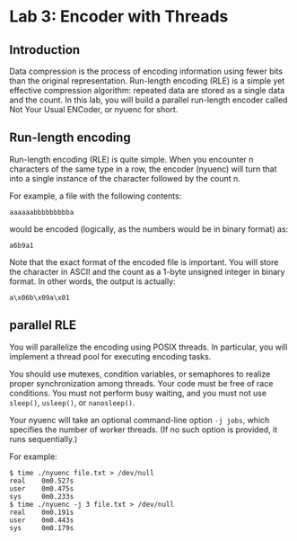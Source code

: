 
# Lab 3: Encoder with Threads

## Introduction
Data compression is the process of encoding information using fewer bits than the original representation. Run-length encoding (RLE) is a simple yet effective compression algorithm: repeated data are stored as a single data and the count. In this lab, you will build a parallel run-length encoder called Not Your Usual ENCoder, or nyuenc for short.

## Run-length encoding
Run-length encoding (RLE) is quite simple. When you encounter n characters of the same type in a row, the encoder (nyuenc) will turn that into a single instance of the character followed by the count n.

For example, a file with the following contents:

```aaaaaabbbbbbbbba```

would be encoded (logically, as the numbers would be in binary format) as:

```a6b9a1```

Note that the exact format of the encoded file is important. You will store the character in ASCII and the count as a 1-byte unsigned integer in binary format. In other words, the output is actually:

```a\x06b\x09a\x01```

## parallel RLE
You will parallelize the encoding using POSIX threads. In particular, you will implement a thread pool for executing encoding tasks.

You should use mutexes, condition variables, or semaphores to realize proper synchronization among threads. Your code must be free of race conditions. You must not perform busy waiting, and you must not use ```sleep()```, ```usleep()```, or ```nanosleep()```.

Your nyuenc will take an optional command-line option ```-j jobs```, which specifies the number of worker threads. (If no such option is provided, it runs sequentially.)

For example:
```
$ time ./nyuenc file.txt > /dev/null
real    0m0.527s
user    0m0.475s
sys     0m0.233s
$ time ./nyuenc -j 3 file.txt > /dev/null
real    0m0.191s
user    0m0.443s
sys     0m0.179s
```

